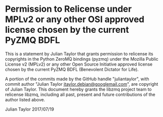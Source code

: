 # Permission to Relicense under MPLv2 or any other OSI approved license chosen by the current PyZMQ BDFL

This is a statement by Julian Taylor
that grants permission to relicense its copyrights in the Python ZeroMQ bindings
(pyzmq) under the Mozilla Public License v2 (MPLv2) or any other
Open Source Initiative approved license chosen by the current PyZMQ
BDFL (Benevolent Dictator for Life).

A portion of the commits made by the GitHub handle "juliantaylor", with
commit author "Julian Taylor <jtaylor.debian@googlemail.com>", are copyright of Julian Taylor.
This document hereby grants the libzmq project team to relicense libzmq,
including all past, present and future contributions of the author listed above.

Julian Taylor
2017/07/19
